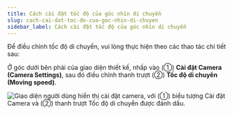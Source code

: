 ```yaml
---
title: Cách cài đặt tốc độ của góc nhìn di chuyển
slug: cach-cai-dat-toc-do-cua-goc-nhin-di-chuyen
sidebar_label: Cách cài đặt tốc độ của góc nhìn di chuyển
---
```


Để điều chỉnh tốc độ di chuyển, vui lòng thực hiện theo các thao tác chi tiết sau:

Ở góc dưới bên phải của giao diện thiết kế, nhấp vào (①) **Cài đặt Camera (Camera Settings)**, sau đó điều chỉnh thanh trượt (②) **Tốc độ di chuyển (Moving speed)**.

![Giao diện người dùng hiển thị cài đặt camera, với (①) biểu tượng Cài đặt Camera và (②) thanh trượt Tốc độ di chuyển được đánh dấu.](https://storage.googleapis.com/jegavn_kb/images/15bc3ca0-e3d0-407a-8203-e809682a34eb.png)